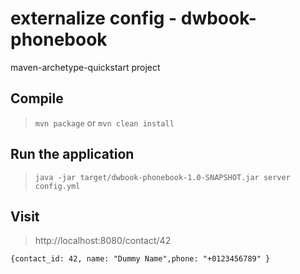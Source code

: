 # externalize config - dwbook-phonebook

maven-archetype-quickstart project

## Compile

> `mvn package` or `mvn clean install`

## Run the application

> `java -jar target/dwbook-phonebook-1.0-SNAPSHOT.jar server config.yml`

## Visit

> http://localhost:8080/contact/42

```
{contact_id: 42, name: "Dummy Name",phone: "+0123456789" }
```
